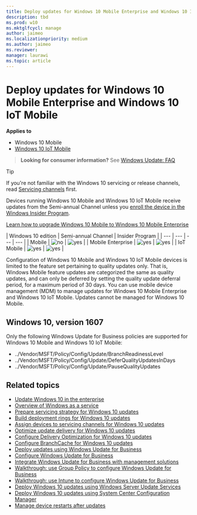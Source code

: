 ```yaml
---
title: Deploy updates for Windows 10 Mobile Enterprise and Windows 10 IoT Mobile (Windows 10)
description: tbd
ms.prod: w10
ms.mktglfcycl: manage
author: jaimeo
ms.localizationpriority: medium
ms.author: jaimeo
ms.reviewer: 
manager: laurawi
ms.topic: article
---
```


# Deploy updates for Windows 10 Mobile Enterprise and Windows 10 IoT Mobile


**Applies to**

- Windows 10 Mobile
- [Windows 10 IoT Mobile](https://www.microsoft.com/WindowsForBusiness/windows-iot)

> **Looking for consumer information?** See [Windows Update: FAQ](https://support.microsoft.com/help/12373/windows-update-faq) 

>[!TIP]
>If you're not familiar with the Windows 10 servicing or release channels, read [Servicing channels](waas-overview.md#servicing-channels) first.

Devices running Windows 10 Mobile and Windows 10 IoT Mobile receive updates from the Semi-annual Channel unless you [enroll the device in the Windows Insider Program](waas-servicing-channels-windows-10-updates.md#enroll-devices-in-the-windows-insider-program).

[Learn how to upgrade Windows 10 Mobile to Windows 10 Mobile Enterprise](https://technet.microsoft.com/itpro/windows/deploy/windows-10-edition-upgrades)



| Windows 10 edition | Semi-annual Channel | Insider Program |
| ---  | --- | --- | --- |
| Mobile |  ![no](images/crossmark.png) | ![yes](images/checkmark.png) |
| Mobile Enterprise |   ![yes](images/checkmark.png)  | ![yes](images/checkmark.png) |
| IoT Mobile |  ![yes](images/checkmark.png)  | ![yes](images/checkmark.png) |



Configuration of Windows 10 Mobile and Windows 10 IoT Mobile devices is limited to the feature set pertaining to quality updates only. That is, Windows Mobile feature updates are categorized the same as quality updates, and can only be deferred by setting the quality update deferral period, for a maximum period of 30 days. You can use mobile device management (MDM) to manage updates for Windows 10 Mobile Enterprise and Windows 10 IoT Mobile. Updates cannot be managed for Windows 10 Mobile. 


## Windows 10, version 1607

Only the following Windows Update for Business policies are supported for Windows 10 Mobile and Windows 10 IoT Mobile:

- ../Vendor/MSFT/Policy/Config/Update/BranchReadinessLevel
- ../Vendor/MSFT/Policy/Config/Update/DeferQualityUpdatesInDays  
- ../Vendor/MSFT/Policy/Config/Update/PauseQualityUpdates






## Related topics

- [Update Windows 10 in the enterprise](index.md)
- [Overview of Windows as a service](waas-overview.md)
- [Prepare servicing strategy for Windows 10 updates](waas-servicing-strategy-windows-10-updates.md)
- [Build deployment rings for Windows 10 updates](waas-deployment-rings-windows-10-updates.md)
- [Assign devices to servicing channels for Windows 10 updates](waas-servicing-channels-windows-10-updates.md)
- [Optimize update delivery for Windows 10 updates](waas-optimize-windows-10-updates.md)
- [Configure Delivery Optimization for Windows 10 updates](waas-delivery-optimization.md)
- [Configure BranchCache for Windows 10 updates](waas-branchcache.md) 
- [Deploy updates using Windows Update for Business](waas-manage-updates-wufb.md)
- [Configure Windows Update for Business](waas-configure-wufb.md)
- [Integrate Windows Update for Business with management solutions](waas-integrate-wufb.md)
- [Walkthrough: use Group Policy to configure Windows Update for Business](waas-wufb-group-policy.md)
- [Walkthrough: use Intune to configure Windows Update for Business](https://docs.microsoft.com/intune/windows-update-for-business-configure)
- [Deploy Windows 10 updates using Windows Server Update Services](waas-manage-updates-wsus.md)
- [Deploy Windows 10 updates using System Center Configuration Manager](waas-manage-updates-configuration-manager.md)
- [Manage device restarts after updates](waas-restart.md)



